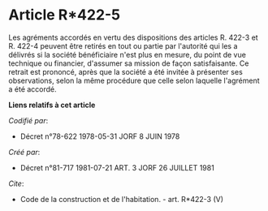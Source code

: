 # Article R*422-5

Les agréments accordés en vertu des dispositions des articles R. 422-3 et R. 422-4 peuvent être retirés en tout ou partie par
l'autorité qui les a délivrés si la société bénéficiaire n'est plus en mesure, du point de vue technique ou financier,
d'assumer sa mission de façon satisfaisante. Ce retrait est prononcé, après que la société a été invitée à présenter ses
observations, selon la même procédure que celle selon laquelle l'agrément a été accordé.

**Liens relatifs à cet article**

_Codifié par_:

  - Décret n°78-622 1978-05-31 JORF 8 JUIN 1978

_Créé par_:

  - Décret n°81-717 1981-07-21 ART. 3 JORF 26 JUILLET 1981

_Cite_:

  - Code de la construction et de l'habitation. - art. R*422-3 (V)
